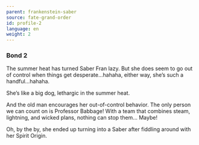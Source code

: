 ```yaml
---
parent: frankenstein-saber
source: fate-grand-order
id: profile-2
language: en
weight: 2
---
```


### Bond 2

The summer heat has turned Saber Fran lazy. But she does seem to go out of control when things get desperate…hahaha, either way, she’s such a handful…hahaha.

She’s like a big dog, lethargic in the summer heat.

And the old man encourages her out-of-control behavior.
The only person we can count on is Professor Babbage!
With a team that combines steam, lightning, and wicked plans, nothing can stop them… Maybe!

Oh, by the by, she ended up turning into a Saber after fiddling around with her Spirit Origin.
